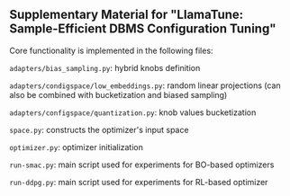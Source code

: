 ## Supplementary Material for "LlamaTune: Sample-Efficient DBMS Configuration Tuning"

Core functionality is implemented in the following files:

`adapters/bias_sampling.py`: hybrid knobs definition

`adapters/condigspace/low_embeddings.py`: random linear projections (can also be combined with bucketization and biased sampling)

`adapters/configspace/quantization.py`: knob values bucketization

`space.py`: constructs the optimizer's input space

`optimizer.py`: optimizer initialization

`run-smac.py`: main script used for experiments for BO-based optimizers

`run-ddpg.py`: main script used for experiments for RL-based optimizer
